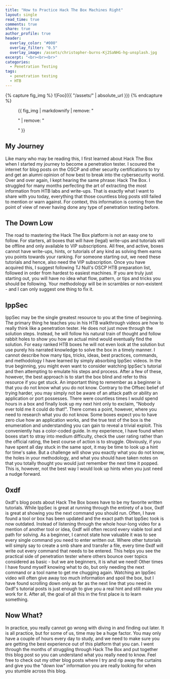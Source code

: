```yaml
---
title: "How to Practice Hack The Box Machines Right"
layout: single
read_time: true
comments: true
share: true
author_profile: true
header:
  overlay_color: "#000"
  overlay_filter: "0.5"
  overlay_image: /assets/christopher-burns-Kj2SaNHG-hg-unsplash.jpg
excerpt: "<br><br><br>"
categories:
  - Penetration Testing
tags:
  - penetration testing
  - HTB
---
```





{% capture fig_img %}
![Foo]({{ "/assets/" | absolute_url }})
{% endcapture %}

<figure>
  {{ fig_img | markdownify | remove: "<p>" | remove: "</p>" }}
  <figcaption> </figcaption>
</figure>


## My Journey
Like many who may be reading this, I first learned about Hack The Box when I started my journey to become a penetration tester. I scoured the internet for blog posts on the OSCP and other security certifications to try and get an alumni opinion of how best to break into the cybersecurity world. Over and over again, I kept hearing the same phrase: Hack The Box. I struggled for many months perfecting the art of extracting the most information from HTB labs and write-ups. That is exactly what I want to share with you today, everything that those countless blog posts still failed to mention or warn against. For context, this information is coming from the point of view of never having done any type of penetration testing before.

## The Down Low
The road to mastering the Hack The Box platform is not an easy one to follow. For starters, all boxes that will have (legal) write-ups and tutorials will be offline and only available to VIP subscriptions. All free, and active, boxes cannot have write-ups, hints, or tutorials of any kind as solving them earns you points towards your ranking. For someone starting out, we need these tutorials and hence, also need the VIP subscription. Once you have acquired this, I suggest following TJ Null's OSCP HTB preparation list, followed in order from hardest to easiest machines. If you are truly just starting out, you will have no idea what flow, pattern, or tips and tricks you should be following. Your methodology will be in scrambles or non-existent - and I can only suggest one thing to fix it.

## IppSec
IppSec may be the single greatest resource to you at the time of beginning. The primary thing he teaches you in his HTB walkthrough videos are how to really think like a penetration tester. He does not just move through the solution steps. Instead, he will follow his natural train of thought and follow rabbit holes to show you how an actual mind would eventually find the solution. For easy ranked HTB boxes he will not even look at the solution but use purely his narrated knowledge to solve the box in a timely manner. I cannot describe how many tips, tricks, ideas, best practices, commands, and methodology I have learned by simply absorbing IppSec videos. In the true beginning, you might even want to consider watching IppSec's tutorial and then attempting to emulate his steps and process. After a few of these, however, the best approach is to start the box blind and refer to this resource if you get stuck. An important thing to remember as a beginner is that you do not know what you do not know. Contrary to the Offsec belief of trying harder, you may simply not be aware of an attack path or ability an application or port possesses. There were countless times I would spend hours in a box and finally look up my next hint only to exclaim, "Nobody ever told me it could do that!". There comes a point, however, where you need to research what you do not know. Some boxes expect you to have zero clue how an application works, and the true test of the box is the enumeration and understanding you can gain to reveal a trivial exploit. This conveniently has a color-coded guide. In my experience, I have found when boxes start to stray into medium difficulty, check the user rating rather than the official rating, the best course of action is to struggle. Obviously, if you have spent all day stuck in the same spot, it may be time to look up a hint for time's sake. But a challenge will show you exactly what you do not know, the holes in your methodology, and what you should have taken notes on that you totally thought you would just remember the next time it popped. This is, however, not the best way I would look up hints when you just need a nudge forward.

## 0xdf
0xdf's blog posts about Hack The Box boxes have to be my favorite written tutorials. While IppSec is great at running through the entirety of a box, 0xdf is great at showing you the next command you should run. Often, I have found a tool or box has been updated and the exact path that IppSec took is now outdated. Instead of listening through the whole hour-long video for a mention of another tool or idea, 0xdf will often record every viable tool and path for solving. As a beginner, I cannot state how valuable it was to see every single command you need to enter written out. Where other tutorials will simply say to create a smb share and transfer a file, every time 0xdf will write out every command that needs to be entered. This helps you see the practical side of penetration tester where others bounce over topics considered as basic - but we are beginners, it is what we need! Other times I have found myself knowing what to do, but only needing the next command or a tool name to get me chugging again. Watching an IppSec video will often give away too much information and spoil the box, but I have found scrolling down only as far as the next line that you need in 0xdf's tutorial posts is just enough to give you a real hint and still make you work for it. After all, the goal of all this in the first place is to learn something.

## Now What?
In practice, you really cannot go wrong with diving in and finding out later. It is all practice, but for some of us, time may be a huge factor. You may only have a couple of hours every day to study, and we need to make sure you are getting the best experience out of this platform that you can. I went through the months of struggling through Hack The Box and put together this blog post so you can understand what you really need to know. Feel free to check out my other blog posts where I try and rip away the curtains and give you the "down low" information you are really looking for when you stumble across this blog.
